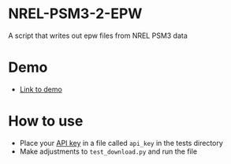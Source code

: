 # NREL-PSM3-2-EPW
 A script that writes out epw files from NREL PSM3 data

# Demo

- [Link to demo](http://bit.ly/NREL--PSM3-2-EPW)

# How to use

- Place your [API key](https://developer.nrel.gov/signup/) in a file called `api_key`  in the tests directory
- Make adjustments to `test_download.py` and run the file
